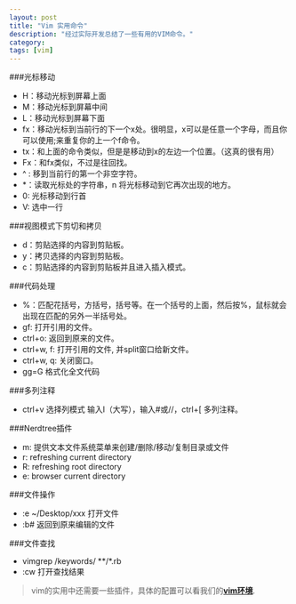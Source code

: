 ```yaml
---
layout: post
title: "Vim 实用命令"
description: "经过实际开发总结了一些有用的VIM命令。"
category: 
tags: [vim]
---
```


###光标移动
+ H：移动光标到屏幕上面
+ M：移动光标到屏幕中间
+ L：移动光标到屏幕下面
+ fx：移动光标到当前行的下一个x处。很明显，x可以是任意一个字母，而且你可以使用;来重复你的上一个f命令。
+ tx：和上面的命令类似，但是是移动到x的左边一个位置。（这真的很有用）
+ Fx：和fx类似，不过是往回找。
+ ^ : 移到当前行的第一个非空字符。
+ *：读取光标处的字符串，n 将光标移动到它再次出现的地方。
+ 0: 光标移动到行首
+ V: 选中一行

###视图模式下剪切和拷贝
+ d：剪贴选择的内容到剪贴板。
+ y：拷贝选择的内容到剪贴板。
+ c：剪贴选择的内容到剪贴板并且进入插入模式。

###代码处理
+ %：匹配花括号，方括号，括号等。在一个括号的上面，然后按%，鼠标就会出现在匹配的另外一半括号处。
+ gf: 打开引用的文件。
+ ctrl+o: 返回到原来的文件。
+ ctrl+w, f: 打开引用的文件, 并split窗口给新文件。
+ ctrl+w, q: 关闭窗口。 
+ gg=G   格式化全文代码

###多列注释
+ ctrl+v  选择列模式 输入I（大写），输入#或//，ctrl+[ 多列注释。

###Nerdtree插件
+ m: 提供文本文件系统菜单来创建/删除/移动/复制目录或文件
+ r:  refreshing current directory
+ R: refreshing root directory
+ e: browser current directory

###文件操作
+ :e ~/Desktop/xxx   打开文件
+ :b#       返回到原来编辑的文件

###文件查找
+ vimgrep /keywords/ **/*.rb
+ :cw    打开查找结果

> vim的实用中还需要一些插件，具体的配置可以看我们的[**vim环境**][1].

[1]: https://github.com/tim-tang/vim
